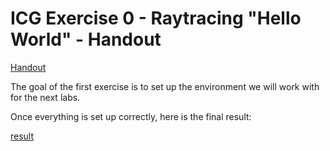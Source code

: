 # ICG Exercise 0 - Raytracing "Hello World" - Handout

[Handout](https://htmlpreview.github.io/?https://github.com/jonasblanc/ComputerGraphicProject/blob/master/icg_exercise0/exercise0.html)

The goal of the first exercise is to set up the environment we will work with for the next labs.

Once everything is set up correctly, here is the final result:

[result](./img/basic-sphere.png)